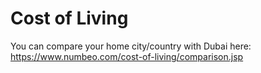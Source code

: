 # Cost of Living

You can compare your home city/country with Dubai here: https://www.numbeo.com/cost-of-living/comparison.jsp 